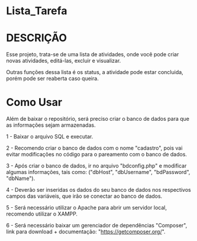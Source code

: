 # Lista_Tarefa

# DESCRIÇÃO

Esse projeto, trata-se de uma lista de atividades, onde você pode criar novas atividades, editá-las, excluir e visualizar.

Outras funções dessa lista é os status, a atividade pode estar concluida, porém pode ser reaberta caso queira.

# Como Usar

Além de baixar o repositório, será preciso criar o banco de dados para que as informações sejam armazenadas.

1 - Baixar o arquivo SQL e executar. 

2 - Recomendo criar o banco de dados com o nome "cadastro", pois vai evitar modificações no código para o pareamento com o banco de dados.

3 - Após criar o banco de dados, ir no arquivo "bdconfig.php" e modificar algumas informações, tais como:
    ("dbHost", "dbUsername", "bdPassword", "dbName"). 
    
4 - Deverão ser inseridas os dados do seu banco de dados nos respectivos campos das variáveis, que irão se conectar ao banco de dados.

5 - Será necessário utilizar o Apache para abrir um servidor local, recomendo utilizar o XAMPP.

6 - Será necessário baixar um gerenciador de dependências "Composer", link para download + documentação: "https://getcomposer.org/".
